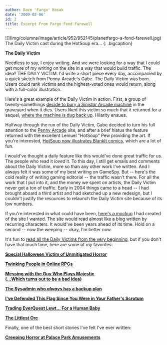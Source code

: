 ```yaml
---
author: Dave 'Fargo' Kosak
date: '2009-02-06'
id: 2
title: Excerpt From Fargo Fond Farewell
---
```


<div class="center" markdown="1">
![](img/columns/image/article/952/952145/planetfargo-a-fond-farewell.jpg)
The Daily Victim cast during the HotSoup era...
{: .bigcaption}
</div>
  
 **The Daily Victim**

Needless to say, I enjoy writing. And we were looking for a way that I
could get more of my writing on the site in a way that would build
traffic. The idea? THE DAILY VICTIM. I'd write a short piece every day,
accompanied by a quick sketch from Penny-Arcade's Gabe. The Daily Victim
was born. Users could rank victims and the highest-voted ones would
return, along with a full-color illustration.

Here's a great example of the Daily Victim in action. First, a group of
twenty-somethings [decide to bury a *Sinistar* Arcade
machine](%ARTICLE[476]%) in the graveyard when it dies. Users liked
this victim so much that it returned for a sequel, [where the machine is
dug back up](%ARTICLE[484]%). Hilarity ensues.

Halfway through the run of the Daily Victim, Gabe decided to turn his
full attention to the [Penny
Arcade](http://web.archive.org/web/20090206000000/http://www.penny-arcade.com/)
site, and after a brief hiatus the feature returned with the excellent
Lemuel "HotSoup" Pew providing the art. If you're interested, [HotSoup
now illustrates BlankIt
comics](http://web.archive.org/web/20090206000000/http://blankitcomics.com/),
which are a lot of fun.

I would've thought a daily feature like this would've done great traffic
for us. The people who read it *loved* it. To this day, I still get
emails and comments about the Daily Victim, more so than any other work
I've written. And I always felt it was some of my best writing on
GameSpy. But -- here's the cold reality of writing gaming editorial --
the traffic wasn't there. For all the work that I put into it, and the
money we spent on artists, the Daily Victim never got a ton of traffic.
Early in 2004 things came to a head -- I had brought aboard a third
artist and had sketched up a new redesign, but I couldn't justify the
resources to relaunch the Daily Victim site because of its low numbers.

If you're interested in what could have been, [here's a
mockup](img/daily_victim_mockup.png) I had created of the site I wanted.
The site would read almost like a blog written by recurring characters.
It would've been years ahead of its time. Hold on a second -- now the
weeping -- okay, I'm better now.

It's fun to [read all the Daily Victims from the very
beginning](%ARTICLE[11]%), but if you don't have that much time,
here are some of my favorites:

[**Special Halloween Victim of Unmitigated Horror**](%ARTICLE[670]%)

[**Twinking People in Online RPGs**](%ARTICLE[483]%)

[**Messing with the Guy Who Plays Majestic**](%ARTICLE[275]%)  
 [**(...Which turns out to be a bad idea)**](%ARTICLE[283]%)

[**The Sysadmin who *always* has a backup plan**](%ARTICLE[356]%)

[**I've Defended This Flag Since You Were in Your Father's
Scrotum**](%ARTICLE[17]%)

[**Trading EverQuest Lewt... For a Human Baby**](%ARTICLE[54]%)

[**The Littlest Orc**](%ARTICLE[413]%)

Finally, one of the best short stories I've felt I've ever written:

[**Creeping Horror at Palace Park Amusements**](%ARTICLE[190]%)